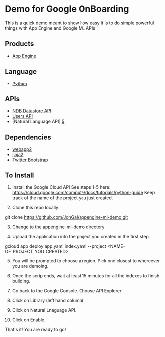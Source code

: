 # Demo for Google OnBoarding

This is a quick demo meant to show how easy it is to do simple powerful things with App Engine and Google ML APIs

## Products
- [App Engine][1]

## Language
- [Python][2]

## APIs
- [NDB Datastore API][3]
- [Users API][4]
- [Natural Language API] [5]

## Dependencies
- [webapp2][6]
- [jinja2][7]
- [Twitter Bootstrap][8]

[1]: https://developers.google.com/appengine
[2]: https://python.org
[3]: https://developers.google.com/appengine/docs/python/ndb/
[4]: https://developers.google.com/appengine/docs/python/users/
[5]: https://cloud.google.com/natural-language/docs/
[6]: http://webapp-improved.appspot.com/
[7]: http://jinja.pocoo.org/docs/
[8]: http://twitter.github.com/bootstrap/

## To Install

1) Install the Google Cloud API
See steps 1-5 here: https://cloud.google.com/compute/docs/tutorials/python-guide 
Keep track of the name of the project you just created.

2) Clone this repo locally

git clone https://github.com/JonGal/appengine-ml-demo.git

3) Change to the appengine-ml-demo directory

4) Upload the application into the project you created in the first step

gcloud app deploy app.yaml index.yaml --project <NAME–OF_PROJECT_YOU_CREATED>

5) You will be prompted to choose a region. Pick one closest to whereever you are demoing.

6) Once the scrip ends, wait at least 15 minutes for all the indexes to finish building.

7) Go back to the Google Console. Choose API Explorer

8) Click on Library (left hand column)

9) Click on Natural Lnaguage API.

10) Click on Enable.

That's it! You are ready to go!
